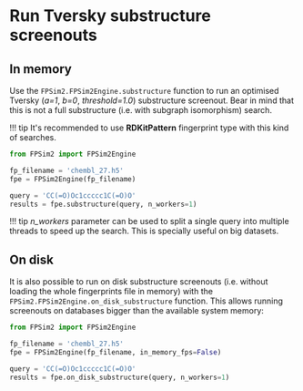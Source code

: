 # Run Tversky substructure screenouts

## In memory

Use the `FPSim2.FPSim2Engine.substructure` function to run an optimised Tversky (*a=1*, *b=0*, *threshold=1.0*) substructure screenout. Bear in mind that this is not a full substructure (i.e. with subgraph isomorphism) search.

!!! tip
    It's recommended to use **RDKitPattern** fingerprint type with this kind of searches.

```python
from FPSim2 import FPSim2Engine

fp_filename = 'chembl_27.h5'
fpe = FPSim2Engine(fp_filename)

query = 'CC(=O)Oc1ccccc1C(=O)O'
results = fpe.substructure(query, n_workers=1)
```

!!! tip
    *n_workers* parameter can be used to split a single query into multiple threads to speed up the search. This is specially useful on big datasets.

## On disk

It is also possible to run on disk substructure screenouts (i.e. without loading the whole fingerprints file in memory) with the `FPSim2.FPSim2Engine.on_disk_substructure` function. This allows running screenouts on databases bigger than the available system memory:

```python
from FPSim2 import FPSim2Engine

fp_filename = 'chembl_27.h5'
fpe = FPSim2Engine(fp_filename, in_memory_fps=False)

query = 'CC(=O)Oc1ccccc1C(=O)O'
results = fpe.on_disk_substructure(query, n_workers=1)
```

